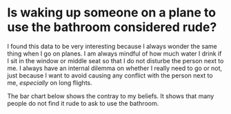 # Is waking up someone on a plane to use the bathroom considered rude?

I found this data to be very interesting because I always wonder the same thing when I go on planes. I am always mindful of how much water I drink if I sit in the window or middle seat so that I do not disturbe the person next to me. I always have an  internal dilemma on whether I really need to go or not, just because I want to avoid causing any conflict with the person next to me, *especially* on long flights. 

The bar chart below shows the contray to my beliefs. It shows that many people do not find it rude to ask to use the bathroom. 

